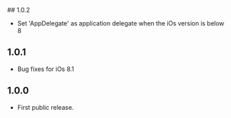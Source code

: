 ## 1.0.2

- Set 'AppDelegate' as application delegate when the iOs version is below 8

## 1.0.1

- Bug fixes for iOs 8.1

## 1.0.0

- First public release.